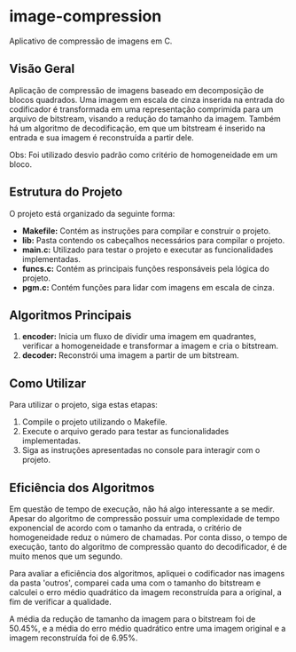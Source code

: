 # image-compression
Aplicativo de compressão de imagens em C.

## Visão Geral

Aplicação de compressão de imagens baseado em decomposição de blocos quadrados. Uma imagem em escala de cinza inserida na entrada do codificador é transformada em uma representação comprimida para um arquivo de bitstream, visando a redução do tamanho da imagem. Também há um algoritmo de decodificação, em que um bitstream é inserido na entrada e sua imagem é reconstruída a partir dele.

Obs: Foi utilizado desvio padrão como critério de homogeneidade em um bloco.

## Estrutura do Projeto

O projeto está organizado da seguinte forma:

- **Makefile:** Contém as instruções para compilar e construir o projeto.
- **lib:** Pasta contendo os cabeçalhos necessários para compilar o projeto.
- **main.c:** Utilizado para testar o projeto e executar as funcionalidades implementadas.
- **funcs.c:** Contém as principais funções responsáveis pela lógica do projeto.
- **pgm.c:** Contém funções para lidar com imagens em escala de cinza.

## Algoritmos Principais

1. **encoder:** Inicia um fluxo de dividir uma imagem em quadrantes, verificar a homogeneidade e transformar a imagem e cria o bitstream.
2. **decoder:** Reconstrói uma imagem a partir de um bitstream.

## Como Utilizar

Para utilizar o projeto, siga estas etapas:

1. Compile o projeto utilizando o Makefile.
2. Execute o arquivo gerado para testar as funcionalidades implementadas.
3. Siga as instruções apresentadas no console para interagir com o projeto.

## Eficiência dos Algoritmos

Em questão de tempo de execução, não há algo interessante a se medir. Apesar do algoritmo de compressão possuir uma complexidade de tempo exponencial de acordo com o tamanho da entrada, o critério de homogeneidade reduz o número de chamadas. Por conta disso, o tempo de execução, tanto do algoritmo de compressão quanto do decodificador, é de muito menos que um segundo.

Para avaliar a eficiência dos algoritmos, apliquei o codificador nas imagens da pasta 'outros', comparei cada uma com o tamanho do bitstream e calculei o erro médio quadrático da imagem reconstruída para a original, a fim de verificar a qualidade.

A média da redução de tamanho da imagem para o bitstream foi de 50.45%, e a média do erro médio quadrático entre uma imagem original e a imagem reconstruída foi de 6.95%.
